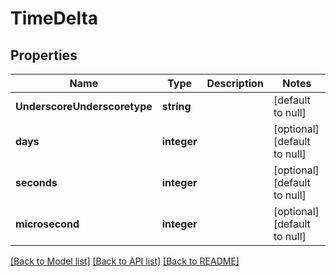 # TimeDelta

## Properties
Name | Type | Description | Notes
------------ | ------------- | ------------- | -------------
**UnderscoreUnderscoretype** | **string** |  | [default to null]
**days** | **integer** |  | [optional] [default to null]
**seconds** | **integer** |  | [optional] [default to null]
**microsecond** | **integer** |  | [optional] [default to null]

[[Back to Model list]](../README.md#documentation-for-models) [[Back to API list]](../README.md#documentation-for-api-endpoints) [[Back to README]](../README.md)


